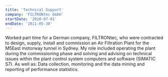 ```yaml
---
title: 'Technical Support'
company: 'FILTRONtec GmbH'
startDate: '2010-07-01'
endDate: '2011-05-30'
---
```


Worked part time for a German company, FILTRONtec, who were contracted to design, supply, install and commission an Air Filtration Plant for the M5East motorway tunnel in Sydney. My role included operating the plant during the commissioning phase and solving and advising on technical issues within the plant control system computers and software (SIMATIC S7). As well as: Data collection, monitoring and the data mining and reporting of performance statistics.
